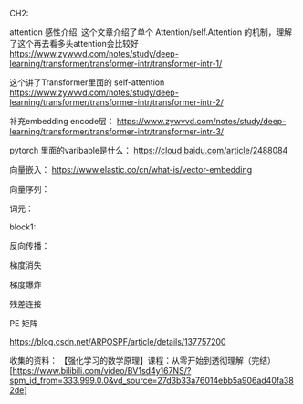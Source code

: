 CH2:

attention 感性介绍, 这个文章介绍了单个 Attention/self.Attention 的机制，理解了这个再去看多头attention会比较好
https://www.zywvvd.com/notes/study/deep-learning/transformer/transformer-intr/transformer-intr-1/

这个讲了Transformer里面的 self-attention
https://www.zywvvd.com/notes/study/deep-learning/transformer/transformer-intr/transformer-intr-2/

补充embedding encode层：
https://www.zywvvd.com/notes/study/deep-learning/transformer/transformer-intr/transformer-intr-3/

pytorch 里面的varibable是什么：
https://cloud.baidu.com/article/2488084

向量嵌入：
https://www.elastic.co/cn/what-is/vector-embedding

向量序列：

词元：

block1:

反向传播：

梯度消失

梯度爆炸

残差连接

PE 矩阵

https://blog.csdn.net/ARPOSPF/article/details/137757200

收集的资料：
【强化学习的数学原理】课程：从零开始到透彻理解（完结）[https://www.bilibili.com/video/BV1sd4y167NS/?spm_id_from=333.999.0.0&vd_source=27d3b33a76014ebb5a906ad40fa382de]
